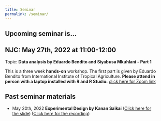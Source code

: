 ```yaml
---
title: Seminar
permalink: /seminar/
--- 
```


## Upcoming seminar is...

## NJC: May 27th, 2022 at 11:00-12:00

Topic: **Data analysis by Eduardo Bendito and Siyabusa Mkuhlani - Part 1**

This is a three week **hands-on** workshop. The first part is given by Eduardo Bendito from International Institute of Tropical Agriculture. **Please attend in person with a laptop installed with R and R Studio.** [click here for Zoom link](https://us02web.zoom.us/j/83183130865?pwd=MHJPWXZrckJMVDZqOGlvdnpjV1R1QT09)





## Past seminar materials

- May 20th, 2022 **Experimental Design by Kanan Saikai**
([Click here for the slide](./presentation/ExperimentalDesign_ByKananSaikai_NJC052022.pdf))
([Click here for the recording](https://us02web.zoom.us/rec/share/u7Bi82DvM2YIa8EWSie1A0ahgmDOne4daO6bxjVGpqnA1ZAiTdbhvw1WbYQSQyTg.xdr9Lyf-pNQ-DjoR))
